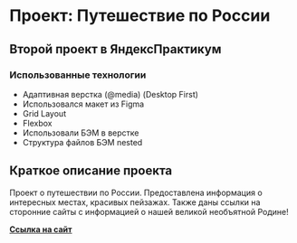 # Проект: Путешествие по России

## Второй проект в ЯндексПрактикум

### Использованные технологии
* Адаптивная верстка (@media) (Desktop First)
* Использовался макет из Figma
* Grid Layout
* Flexbox
* Использовали БЭМ в верстке
* Структура файлов БЭМ nested

## Краткое описание проекта

Проект о путешествии по России.
Предоставлена информация о интересных местах, красивых пейзажах. Также даны ссылки на сторонние сайты с информацией о нашей великой необъятной Родине!

**[Ссылка на сайт](https://www.figma.com/file/5S2WSbEFL6awjVWJ0NWL8Q/Sprint-3_-Russia-_-desktop-mobile?node-id=28503%3A0)**

